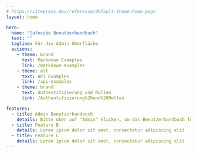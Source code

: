 ```yaml
---
# https://vitepress.dev/reference/default-theme-home-page
layout: home

hero:
  name: "Safecube Benutzerhandbuch"
  text: ""
  tagline: Für die Admin Oberfläche
  actions:
    - theme: brand
      text: Markdown Examples
      link: /markdown-examples
    - theme: alt
      text: API Examples
      link: /api-examples
    - theme: brand
      text: Authentifizierung und Rollen
      link: /Authentifizierung%20und%20Rollen

features:
  - title: Admin Benutzerhandbuch
    details: Bitte oben auf "Admin" klicken, um das Benutzerhandbuch für die Admin-Oberfläche zu sehen.
  - title: Feature B
    details: Lorem ipsum dolor sit amet, consectetur adipiscing elit
  - title: Feature C
    details: Lorem ipsum dolor sit amet, consectetur adipiscing elit
---
```


